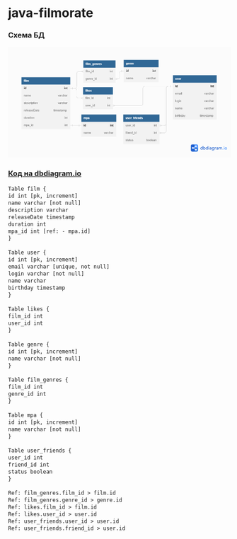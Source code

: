 # java-filmorate

### Схема БД
![ER-Диаграмма БД](/er-diagram.png)

### [Код на dbdiagram.io](https://dbdiagram.io/d/647cb0b2722eb774945d1d4a) 
```
Table film {
id int [pk, increment]
name varchar [not null]
description varchar
releaseDate timestamp
duration int
mpa_id int [ref: - mpa.id]
}

Table user {
id int [pk, increment]
email varchar [unique, not null]
login varchar [not null]
name varchar
birthday timestamp
}

Table likes {
film_id int
user_id int
}

Table genre {
id int [pk, increment]
name varchar [not null]
}

Table film_genres {
film_id int
genre_id int
}

Table mpa {
id int [pk, increment]
name varchar [not null]
}

Table user_friends {
user_id int
friend_id int
status boolean
}

Ref: film_genres.film_id > film.id
Ref: film_genres.genre_id > genre.id
Ref: likes.film_id > film.id
Ref: likes.user_id > user.id
Ref: user_friends.user_id > user.id
Ref: user_friends.friend_id > user.id
```